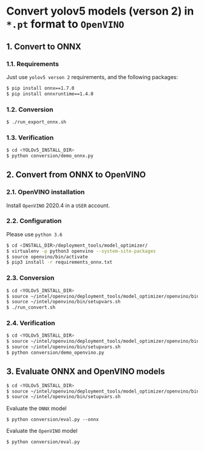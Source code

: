 # Convert yolov5 models (verson 2) in `*.pt` format to `OpenVINO`

## 1. Convert to ONNX

### 1.1. Requirements

Just use `yolov5 verson 2` requirements, and the following packages:

```bash
$ pip install onnx==1.7.0
$ pip install onnxruntime==1.4.0
```

### 1.2. Conversion

```bash
$ ./run_export_onnx.sh
```

### 1.3. Verification

```bash
$ cd <YOLOv5_INSTALL_DIR>
$ python conversion/demo_onnx.py
```

## 2. Convert from ONNX to OpenVINO

### 2.1. OpenVINO installation

Install `OpenVINO` 2020.4 in a `USER` account.

### 2.2. Configuration

Please use `python 3.6`

```bash
$ cd <INSTALL_DIR>/deployment_tools/model_optimizer/
$ virtualenv -p python3 openvino --system-site-packages
$ source openvino/bin/activate
$ pip3 install -r requirements_onnx.txt
```

### 2.3. Conversion

```bash
$ cd <YOLOv5_INSTALL_DIR>
$ source ~/intel/openvino/deployment_tools/model_optimizer/openvino/bin/activate
$ source ~/intel/openvino/bin/setupvars.sh
$ ./run_convert.sh
```

### 2.4. Verification

```bash
$ cd <YOLOv5_INSTALL_DIR>
$ source ~/intel/openvino/deployment_tools/model_optimizer/openvino/bin/activate
$ source ~/intel/openvino/bin/setupvars.sh
$ python conversion/demo_openvino.py
```

## 3. Evaluate ONNX and OpenVINO models

```bash
$ cd <YOLOv5_INSTALL_DIR>
$ source ~/intel/openvino/deployment_tools/model_optimizer/openvino/bin/activate
$ source ~/intel/openvino/bin/setupvars.sh
```

Evaluate the `ONNX` model

```
$ python conversion/eval.py --onnx
```

Evaluate the `OpenVINO` model

```
$ python conversion/eval.py
```




